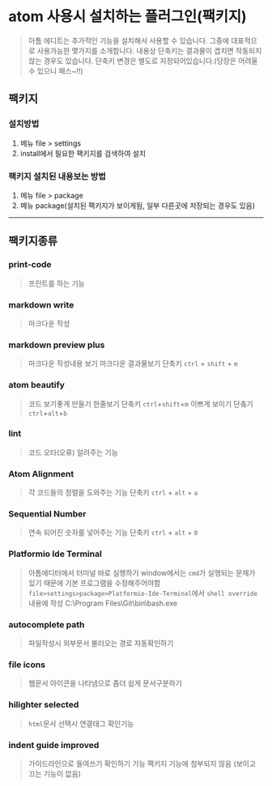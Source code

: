 # atom 사용시 설치하는 플러그인(팩키지)
> 아톰 에디트는 추가적인 기능을 설치해서 사용할 수 있습니다.
> 그중에 대표적으로 사용가능한 몇가지를 소개합니다.
> 내용상 단축키는 결과물이 겹치면 작동되지 않는 경우도 있습니다.
> 단축키 변경은 별도로 지정되어있습니다.(당장은 어려울수 있으니 패스~!!)

## 팩키지
### 설치방법
1. 메뉴 file > settings
2. install에서 필요한 팩키지를 검색하여 설치

### 팩키지 설치된 내용보는 방법
1. 메뉴 file > package
2. 메뉴 package(설치된 팩키지가 보이게됨, 일부 다른곳에 저장되는 경우도 있음)

---
## 팩키지종류
### print-code
> 프린트를 하는 기능

### markdown write
>마크다운 작성

### markdown preview plus
> 마크다운 작성내용 보기
> 마크다운 결과물보기 단축키 `ctrl` + `shift` + `m`

### atom beautify
> 코드 보기좋게 만들기
> 한줄보기 단축키 `ctrl`+`shift`+`m`
> 이쁘게 보이기 단춬기 `ctrl`+`alt`+`b`

### lint
> 코드 오타(오류) 알려주는 기능

### Atom Alignment
> 각 코드들의 정렬을 도와주는 기능
> 단축키 `ctrl` + `alt` + `a`

### Sequential Number
> 연속 되어진 숫자를 넣어주는 기능
> 단축키 `ctrl` + `alt` + `0`

### Platformio Ide Terminal
> 아톰에디터에서 터미널 바로 실행하기
> window에서는 `cmd`가 실행되는 문제가 있기 때문에 기본 프로그램을 수정해주어야함
> `file>settings>package>Platformio-Ide-Terminal`에서 `shell override`내용에 작성
> C:\Program Files\Git\bin\bash.exe

### autocomplete path
> 파일작성시 외부문서 불러오는 경로 자동확인하기

### file icons
> 웹문서 아이콘을 나타냄으로 좀더 쉽게 문서구분하기

### hilighter selected
> `html`문서 선택시 연결태그 확인기능

### indent guide improved
> 가이드라인으로 들여쓰기 확인하기 기능
> 팩키지 기능에 첨부되지 않음 (보이고 끄는 기능이 없음)
